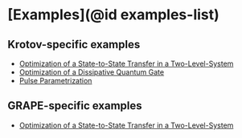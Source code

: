 # [Examples](@id examples-list)

## Krotov-specific examples

* [Optimization of a State-to-State Transfer in a Two-Level-System](https://juliaquantumcontrol.github.io/Krotov.jl/stable/examples/simple_state_to_state/)
* [Optimization of a Dissipative Quantum Gate](https://juliaquantumcontrol.github.io/Krotov.jl/stable/examples/rho_3states/)
* [Pulse Parametrization](https://juliaquantumcontrol.github.io/Krotov.jl/stable/examples/state_to_state_parametrizations/)

## GRAPE-specific examples

* [Optimization of a State-to-State Transfer in a Two-Level-System](https://juliaquantumcontrol.github.io/GRAPE.jl/stable/examples/simple_state_to_state/)
